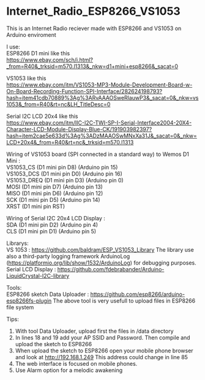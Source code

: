 # Internet_Radio_ESP8266_VS1053
This is an Internet Radio reciever made with ESP8266 and VS1053 on Arduino enviroment

I use:<br> 
ESP8266 D1 mini like this <br>
https://www.ebay.com/sch/i.html?_from=R40&_trksid=m570.l1313&_nkw=d1+mini+esp8266&_sacat=0

VS1053 like this <br>
https://www.ebay.com/itm/VS1053-MP3-Module-Development-Board-w-On-Board-Recording-Function-SPI-Interface/282624198793?hash=item41cdb70889%3Ag%3ARvAAAOSweRlauwP3&_sacat=0&_nkw=vs1053&_from=R40&rt=nc&LH_TitleDesc=0

Serial I2C LCD 20x4 like this <br>
https://www.ebay.com/itm/IIC-I2C-TWI-SP-I-Serial-Interface2004-20X4-Character-LCD-Module-Display-Blue-CK/191903982397?hash=item2cae5e633d%3Ag%3ADzMAAOSwMNxXa31J&_sacat=0&_nkw=LCD+20x4&_from=R40&rt=nc&_trksid=m570.l1313


Wiring of VS1053 board (SPI connected in a standard way) to Wemos D1 Mini : <br>
VS1053_CS   (D1 mini pin D8)  (Arduino pin 15)<br>
VS1053_DCS  (D1 mini pin D0)  (Arduino pin 16)<br>
VS1053_DREQ (D1 mini pin D3)  (Arduino pin 0)<br>
MOSI        (D1 mini pin D7)  (Arduino pin 13)<br>
MISO        (D1 mini pin D6)  (Arduino pin 12)<br>
SCK         (D1 mini pin D5)  (Arduino pin 14)<br>
XRST        (D1 mini pin RST)<br>

Wiring of Serial I2C 20x4 LCD Display : <br>
SDA  (D1 mini pin D2) (Arduino pin 4)<br>
CLS  (D1 mini pin D1) (Arduino pin 5)<br>


Librarys: <br>
VS 1053 : https://github.com/baldram/ESP_VS1053_Library The library use also a third-party logging framework ArduinoLog (https://platformio.org/lib/show/1532/ArduinoLog) for debugging purposes.<br>
Serial LCD Display : https://github.com/fdebrabander/Arduino-LiquidCrystal-I2C-library<br>


Tools:<br>
ESP8266 sketch Data Uploader : https://github.com/esp8266/arduino-esp8266fs-plugin
The above tool is very usefull to upload files in ESP8266 file system

Tips:<br>
1. With tool Data Uploader, upload first the files in /data directory<br>
2. In lines 18 and 19 add your AP SSID and Password. Then compile and upload the sketch to ESP8266<br>
3. When upload the sketch to ESP8266 open your mobile phone browser and look at http://192.168.1.249 This address could change in line 85<br>
4. The web interface is focused on mobile phones.<br>
5. Use Alarm option for a melodic awakening


